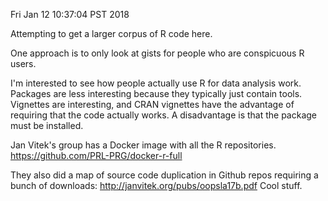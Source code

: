 Fri Jan 12 10:37:04 PST 2018

Attempting to get a larger corpus of R code here.

One approach is to only look at gists for people who are conspicuous R
users.

I'm interested to see how people actually use R for data analysis work.
Packages are less interesting because they typically just contain tools.
Vignettes are interesting, and CRAN vignettes have the advantage of
requiring that the code actually works. A disadvantage is that the package
must be installed.

Jan Vitek's group has a Docker image with all the R repositories.
https://github.com/PRL-PRG/docker-r-full

They also did a map of source code duplication in Github repos requiring a bunch of
downloads: http://janvitek.org/pubs/oopsla17b.pdf
Cool stuff.
